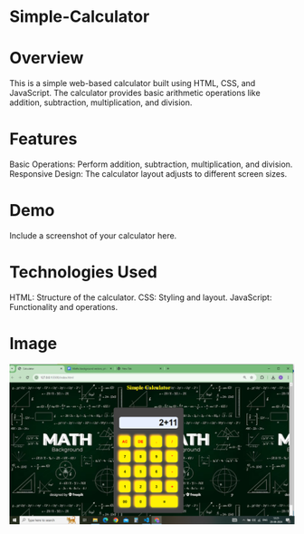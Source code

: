 # Simple-Calculator
# Overview
This is a simple web-based calculator built using HTML, CSS, and JavaScript. The calculator provides basic arithmetic operations like addition, subtraction, multiplication, and division.
 
# Features
Basic Operations: Perform addition, subtraction, multiplication, and division.
Responsive Design: The calculator layout adjusts to different screen sizes.

# Demo

Include a screenshot of your calculator here.

# Technologies Used
HTML: Structure of the calculator.
CSS: Styling and layout.
JavaScript: Functionality and operations.

# Image
![Alt text for the image](https://github.com/San-Sandhiy-a/Simple-Calculator/blob/main/screenshot.png?raw=true)

